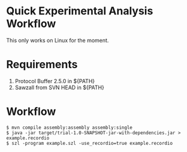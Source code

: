 # Quick Experimental Analysis Workflow
This only works on Linux for the moment.

# Requirements
1. Protocol Buffer 2.5.0 in ${PATH}
2. Sawzall from SVN HEAD in ${PATH}

# Workflow
    $ mvn compile assembly:assembly assembly:single
    $ java -jar target/trial-1.0-SNAPSHOT-jar-with-dependencies.jar > example.recordio
    $ szl -program example.szl -use_recordio=true example.recordio